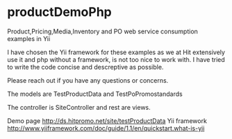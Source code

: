 # productDemoPhp
Product,Pricing,Media,Inventory and PO web service consumption examples in Yii


I have chosen the Yii framework for these examples as we at Hit extensively use it and php without a framework, is not too nice to work with. I have tried to write the code concise and descreptive as possible.

Please reach out if you have any questions or concerns.

The models are TestProductData and TestPoPromostandards

The controller is SiteController and rest are views.

Demo page http://ds.hitpromo.net/site/testProductData
Yii framework http://www.yiiframework.com/doc/guide/1.1/en/quickstart.what-is-yii
